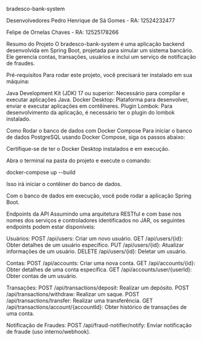 bradesco-bank-system

Desenvolvedores
Pedro Henrique de Sá Gomes - RA: 12524232477 

Felipe de Ornelas Chaves - RA: 12525178266



Resumo do Projeto
O bradesco-bank-system é uma aplicação backend desenvolvida em Spring Boot, projetada para simular um
sistema bancário. Ele gerencia contas, transações, usuários e inclui um serviço de notificação de fraudes.




Pré-requisitos
Para rodar este projeto, você precisará ter instalado em sua máquina:

Java Development Kit (JDK) 17 ou superior: Necessário para compilar e executar aplicações Java.
Docker Desktop: Plataforma para desenvolver, enviar e executar aplicações em contêineres.
Plugin Lombok: Para desenvolvimento da aplicação, é necessário ter o plugin do lombok instalado.

Como Rodar o banco de dados com Docker Compose
Para iniciar  o banco de dados PostgreSQL usando Docker Compose, siga os passos abaixo:

Certifique-se de ter o Docker Desktop instalados e em execução.

Abra o terminal na pasta do projeto e execute o comando:

docker-compose up --build


Isso irá iniciar o contêiner do banco de dados.

Com o banco de dados em execução, você pode rodar a aplicação Spring Boot.

Endpoints da API
Assumindo uma arquitetura RESTful e com base nos nomes dos serviços e controladores identificados no JAR, os seguintes endpoints podem estar disponíveis:

Usuários:
POST /api/users: Criar um novo usuário.
GET /api/users/{id}: Obter detalhes de um usuário específico.
PUT /api/users/{id}: Atualizar informações de um usuário.
DELETE /api/users/{id}: Deletar um usuário.

Contas:
POST /api/accounts: Criar uma nova conta.
GET /api/accounts/{id}: Obter detalhes de uma conta específica.
GET /api/accounts/user/{userId}: Obter contas de um usuário.

Transações:
POST /api/transactions/deposit: Realizar um depósito.
POST /api/transactions/withdraw: Realizar um saque.
POST /api/transactions/transfer: Realizar uma transferência.
GET /api/transactions/account/{accountId}: Obter histórico de transações de uma conta.

Notificação de Fraudes:
POST /api/fraud-notifier/notify: Enviar notificação de fraude (uso interno/webhook).
